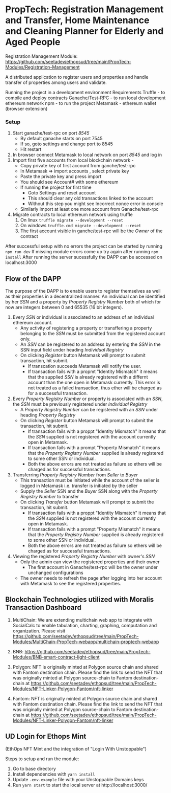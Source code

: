 # PropTech: Registration Management and Transfer, Home Maintenance and Cleaning Planner for Elderly and Aged People

Registration Management Module: https://github.com/seetadev/ethopsud/tree/main/PropTech-Modules/Registration-Management

A distributed application to register users and properties and handle transfer of properties among users and validate.

Running the project in a development environment
Requirements
Truffle - to compile and deploy contracts
Ganache/Test-RPC - to run local development ethereum network
npm - to run the project
Metamask - ethereum wallet (browser extension)

### Setup
1. Start ganache/test-rpc on port *8545*
    * By default ganache starts on port 7545
    * If so, goto settings and change port to 8545
    * Hit restart
2. In browser connect Metamask to local network on port *8545* and log in
4. Import first five accounts from local blockchain network -
    * Copy private key of first account from ganche/test-rpc
    * In Metamask => import accounts , select private key
    * Paste the private key and press import
    * You should see Account\# with some ethereum
    * If running the project for first time
      * Goto Settings and reset account
      * This should clear any old transactions linked to the account
      * Without this step you might see Incorrect nonce error in console
    * Similarly import at least one more account from Ganache/test-rpc
5. Migrate contracts to local ethereum network using truffle
    1. On linux ```truffle migrate --development --reset```
    2. On windows ```truffle.cmd migrate --development --reset```
    3. The first account visible in ganche/test-rpc will be the *Owner* of the contract 
    
After successful setup with no errors the project can be started by running
```npm run dev```
If missing module errors come up try again after running ```npm install```
After running the server sucessfully the DAPP can be accessed on localhost:3000

## Flow of the DAPP
The purpose of the DAPP is to enable users to register themselves as well as their properties in a decentralized manner. An individual can be identified by her _SSN_ and a property by _Property Registry Number_ both of which for now are integers between 0 and 65535 (16 bit integers). 

1. Every _SSN_ or individual is associated to an address of an individual ethereum account. 
      * Any activity of registering a property or transffering a property belonging to the _SSN_ must be submitted from the registered account only.
      * An _SSN_ can be registered to an address by entering the _SSN_ in the SSN input field under heading *Individual Registry*
      * On clicking _Register_ button Metamask will prompt to submit transaction, hit submit.
        * If transcation succeeds Metamask will notify the user.
        * If transaction fails with a propmt "Identity Mismatch" it means that the supplied _SSN_ is already registered with a differnt account than the one open in Metamask currently. This error is not treated as a failed transaction, thus ether will be charged as for a successful transaction.
2. Every _Property Registry Number_ or property is associated with an _SSN_, the _SSN_ must be previously registered under *Individual Registry*
      * A _Property Registry Number_ can be registered with an _SSN_ under heading *Property Registry*
      * On clicking _Register_ button Metamask will prompt to submit the transaction, hit submit.
        * If transaction fails with a proppt "Identity Mismatch" it means that the _SSN_ supplied is not registered with the account currently open in Metamask.
        * If transaction fails with a prompt "Property Mismatch" it means that the _Property Registry Number_ supplied is already registered to some other SSN or individual.
        * Both the above errors are not treated as failure so ethers will be charged as for successful transactions.
3. Transferring _Property Registry Number_ from _Seller_ to _Buyer_
      * This transaction must be initiated while the account of the seller is logged in Metamask i.e. transfer is initiated by the seller
      * Supply the _Seller_ SSN and the _Buyer_ SSN along with the _Property Registry Number_ to transfer
      * On clicking _Transfer_ button Metamask will prompt to submit the transaction, hit submit.
        * If transaction fails with a proppt "Identity Mismatch" it means that the _SSN_ supplied is not registered with the account currently open in Metamask.
        * If transaction fails with a prompt "Property Mismatch" it means that the _Property Registry Number_ supplied is already registered to some other SSN or individual.
        * Both the above errors are not treated as failure so ethers will be charged as for successful transactions.
4. Viewing the registered _Property Registry Number_ with owner's _SSN_
      * Only the admin can view the registered properties and their owner
        * The first account in Ganache/test-rpc will be the owner under unchanged configurations
      * The owner needs to refresh the page after logging into her account with Metamask to see the registered properties.


## Blockchain Technologies utilized with Moralis Transaction Dashboard

1. MultiChain: We are extending multichain web app to integrate with SocialCalc to enable tabulation, charting, graphing, computation and organization. Please visit https://github.com/seetadev/ethopsud/tree/main/PropTech-Modules/MultiChain-PropTech-webapp/multichain-proptech-webapp

2. BNB: https://github.com/seetadev/ethopsud/tree/main/PropTech-Modules/BNB-smart-contract-light-client

3. Polygon: NFT is originally minted at Polygon source chain and shared with Fantom destination chain. Please find the link to send the NFT that was originally minted at Polygon source-chain to Fantom destination-chain at https://github.com/seetadev/ethopsud/tree/main/PropTech-Modules/NFT-Linker-Polygon-Fantom/nft-linker

4. Fantom: NFT is originally minted at Polygon source chain and shared with Fantom destination chain. Please find the link to send the NFT that was originally minted at Polygon source-chain to Fantom destination-chain at https://github.com/seetadev/ethopsud/tree/main/PropTech-Modules/NFT-Linker-Polygon-Fantom/nft-linker




## UD Login for Ethops Mint 
(EthOps NFT Mint and the integration of "Login With Unstoppable")

Steps to setup and run the module:
1. Go to base directory
2. Install dependencies with `yarn install`
3. Update `.env.example` file with your Unstoppable Domains keys
4. Run `yarn start` to start the local server at http://localhost:3000/ 

